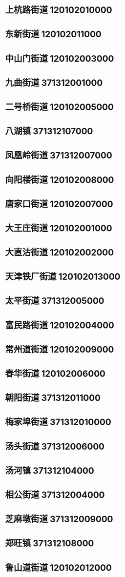 # 上杭路街道 120102010000
# 东新街道 120102011000
# 中山门街道 120102003000
# 九曲街道 371312001000
# 二号桥街道 120102005000
# 八湖镇 371312107000
# 凤凰岭街道 371312007000
# 向阳楼街道 120102008000
# 唐家口街道 120102007000
# 大王庄街道 120102001000
# 大直沽街道 120102002000
# 天津铁厂街道 120102013000
# 太平街道 371312005000
# 富民路街道 120102004000
# 常州道街道 120102009000
# 春华街道 120102006000
# 朝阳街道 371312011000
# 梅家埠街道 371312010000
# 汤头街道 371312006000
# 汤河镇 371312104000
# 相公街道 371312004000
# 芝麻墩街道 371312009000
# 郑旺镇 371312108000
# 鲁山道街道 120102012000
